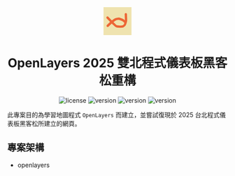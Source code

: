 <div align="center">
  <a href="">
    <picture>
      <img alt="logo" src="/public/logo.png" height="64">
    </picture>
  </a>
  <h1>OpenLayers 2025 雙北程式儀表板黑客松重構</h1>
  <img alt="license" src="https://img.shields.io/badge/license-MIT-green"></a>
  <img alt="version" src="https://img.shields.io/badge/Next.js-16-blue"></a>
  <img alt="version" src="https://img.shields.io/badge/React-19-blue"></a>
  <img alt="version" src="https://img.shields.io/badge/TailwindCSS-4-blue"></a>
</div>

此專案目的為學習地圖程式 `OpenLayers` 而建立，並嘗試復現於 2025 台北程式儀表板黑客松所建立的網頁。

## 專案架構

- openlayers
